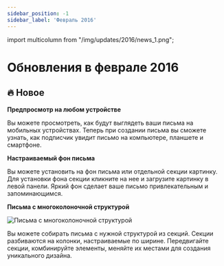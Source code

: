 ```yaml
---
sidebar_position: -1
sidebar_label: 'Февраль 2016'
---
```


import multicolumn from "/img/updates/2016/news_1.png";

# Обновления в феврале 2016

## 🔥 Новое

**Предпросмотр на любом устройстве**

Вы можете просмотреть, как будут выглядеть ваши письма на мобильных устройствах. Теперь при создании письма вы сможете узнать, как подписчик увидит письмо на компьютере, планшете и смартфоне.

**Настраиваемый фон письма**

Вы можете установить на фон письма или отдельной секции картинку. Для установки фона секции кликните на нее и загрузите картинку в левой панели. Яркий фон сделает ваше письмо привлекательным и запоминающимся.

**Письма с многоколоночной структурой**

<p align="left">
    <img src={multicolumn} alt="Письма с многоколоночной структурой" />
</p>

Вы можете собирать письма с нужной структурой из секций. Секции разбиваются на колонки, настраиваемые по ширине. Передвигайте секции, комбинируйте элементы, меняйте их местами для создания уникального дизайна.
